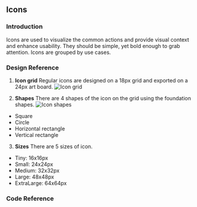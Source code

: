 ## Icons
### Introduction
Icons are used to visualize the common actions and provide visual context and enhance usability. They should be simple, yet bold enough to grab attention. Icons are grouped by use cases.

### Design Reference
1. **Icon grid**
Regular icons are designed on a 18px grid and exported on a 24px art board.
![Icon grid](icon-grid.png)

2. **Shapes**
There are 4 shapes of the icon on the grid using the foundation shapes.
![Icon shapes](image.jpg)
- Square
- Circle
- Horizontal rectangle
- Vertical rectangle

3. **Sizes**
There are 5 sizes of icon.
- Tiny: 16x16px
- Small: 24x24px
- Medium: 32x32px
- Large: 48x48px
- ExtraLarge: 64x64px

### Code Reference

